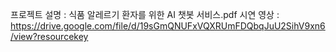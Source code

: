 프로젝트 설명 : 식품 알레르기 환자를 위한 AI 챗봇 서비스.pdf
시연 영상 : https://drive.google.com/file/d/19sGmQNUFxVQXRUmFDQbqJuU2SihV9xn6/view?resourcekey
